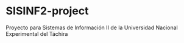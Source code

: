 # SISINF2-project
Proyecto para Sistemas de Información II de la Universidad Nacional Experimental del Táchira
